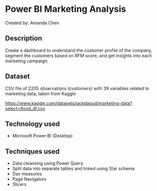 # Power BI Marketing Analysis
Created by: Amanda Chen

## Description
Create a dashboard to understand the customer profile of the company, segment the customers based on RFM score, and get insights into each marketing campaign.


## Dataset
CSV file of 2205 observations (customers) with 39 variables related to marketing data, taken from Kaggle

https://www.kaggle.com/datasets/jackdaoud/marketing-data?select=ifood_df.csv


## Technology used
* Microsoft Power BI (Desktop)

## Techniques used
* Data cleansing using Power Query
* Split data into separate tables and linked using Star schema
* Dax measures
* Page Navigators
* Slicers


